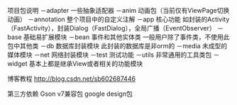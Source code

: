 项目包说明
－adapter 一些抽象适配器
－anim 动画包（当前仅有ViewPage切换动画）
－annotation 整个项目中的自定义注解
－app 核心功能 如封装的Activity（FastActivity），封装Dialog（FastDialog），全局广播（EventObserver）
－base 基础易扩展模块
－bean 事件和其他实体类 一般用户除了事件类，不使用此包中其他类
－db 数据库封装模块 此封装的数据库是非orm的
－media 未成型的媒体模块
－net 网络封装模块
－test 测试功能
－utils 非常通用的工具类包
－widget 基本上都是继承View或者相关的功能模块

博客教程
http://blog.csdn.net/sb602687446

第三方依赖 
Gson 
v7兼容包 
google design包
